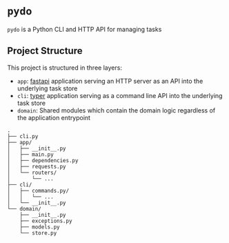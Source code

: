 # `pydo`

`pydo` is a Python CLI and HTTP API for managing tasks

## Project Structure

This project is structured in three layers:

- `app`: [fastapi](https://fastapi.tiangolo.com/) application serving an HTTP server as an API into the underlying task store
- `cli`: [typer](https://typer.tiangolo.com/) application serving as a command line API into the underlying task store
- `domain`: Shared modules which contain the domain logic regardless of the application entrypoint

```
.
├── cli.py
├── app/
│   ├── __init__.py
│   ├── main.py
│   ├── dependencies.py
│   ├── requests.py
│   └── routers/
│       └── ...
├── cli/
│   ├── commands.py/
│   │   └── ...
│   └── __init__.py
└── domain/
    ├── __init__.py
    ├── exceptions.py
    ├── models.py
    └── store.py
```